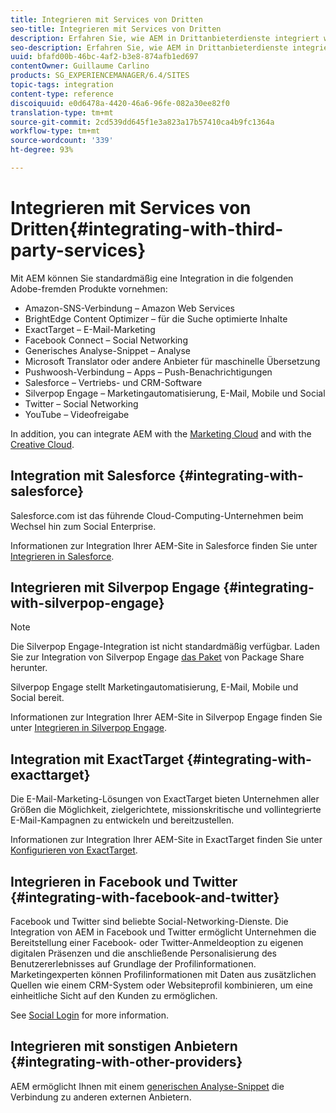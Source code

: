```yaml
---
title: Integrieren mit Services von Dritten
seo-title: Integrieren mit Services von Dritten
description: Erfahren Sie, wie AEM in Drittanbieterdienste integriert wird.
seo-description: Erfahren Sie, wie AEM in Drittanbieterdienste integriert wird.
uuid: bfafd00b-46bc-4af2-b3e8-874afb1ed697
contentOwner: Guillaume Carlino
products: SG_EXPERIENCEMANAGER/6.4/SITES
topic-tags: integration
content-type: reference
discoiquuid: e0d6478a-4420-46a6-96fe-082a30ee82f0
translation-type: tm+mt
source-git-commit: 2cd539dd645f1e3a823a17b57410ca4b9fc1364a
workflow-type: tm+mt
source-wordcount: '339'
ht-degree: 93%

---
```



# Integrieren mit Services von Dritten{#integrating-with-third-party-services}

Mit AEM können Sie standardmäßig eine Integration in die folgenden Adobe-fremden Produkte vornehmen:

* Amazon-SNS-Verbindung – Amazon Web Services
* BrightEdge Content Optimizer – für die Suche optimierte Inhalte
* ExactTarget – E-Mail-Marketing
* Facebook Connect – Social Networking
* Generisches Analyse-Snippet – Analyse
* Microsoft Translator oder andere Anbieter für maschinelle Übersetzung
* Pushwoosh-Verbindung – Apps – Push-Benachrichtigungen
* Salesforce – Vertriebs- und CRM-Software
* Silverpop Engage – Marketingautomatisierung, E-Mail, Mobile und Social
* Twitter – Social Networking
* YouTube – Videofreigabe

In addition, you can integrate AEM with the [Marketing Cloud](/help/sites-administering/marketing-cloud.md) and with the [Creative Cloud](/help/assets/aem-cc-integration-best-practices.md).

## Integration mit Salesforce {#integrating-with-salesforce}

Salesforce.com ist das führende Cloud-Computing-Unternehmen beim Wechsel hin zum Social Enterprise.

Informationen zur Integration Ihrer AEM-Site in Salesforce finden Sie unter [Integrieren in Salesforce](/help/sites-administering/salesforce.md).

## Integrieren mit Silverpop Engage {#integrating-with-silverpop-engage}

>[!NOTE]
>
>Die Silverpop Engage-Integration ist nicht standardmäßig verfügbar. Laden Sie zur Integration von Silverpop Engage [das Paket](https://www.adobeaemcloud.com/content/marketplace/marketplaceProxy.html?packagePath=/content/companies/public/adobe/packages/aem620/product/cq-mcm-integrations-silverpop-content) von Package Share herunter.

Silverpop Engage stellt Marketingautomatisierung, E-Mail, Mobile und Social bereit.

Informationen zur Integration Ihrer AEM-Site in Silverpop Engage finden Sie unter [Integrieren in Silverpop Engage](/help/sites-administering/silverpop.md).

## Integration mit ExactTarget {#integrating-with-exacttarget}

Die E-Mail-Marketing-Lösungen von ExactTarget bieten Unternehmen aller Größen die Möglichkeit, zielgerichtete, missionskritische und vollintegrierte E-Mail-Kampagnen zu entwickeln und bereitzustellen.

Informationen zur Integration Ihrer AEM-Site in ExactTarget finden Sie unter [Konfigurieren von ExactTarget](/help/sites-administering/exacttarget.md).

## Integrieren in Facebook und Twitter {#integrating-with-facebook-and-twitter}

Facebook und Twitter sind beliebte Social-Networking-Dienste. Die Integration von AEM in Facebook und Twitter ermöglicht Unternehmen die Bereitstellung einer Facebook- oder Twitter-Anmeldeoption zu eigenen digitalen Präsenzen und die anschließende Personalisierung des Benutzererlebnisses auf Grundlage der Profilinformationen. Marketingexperten können Profilinformationen mit Daten aus zusätzlichen Quellen wie einem CRM-System oder Websiteprofil kombinieren, um eine einheitliche Sicht auf den Kunden zu ermöglichen.

See [Social Login](/help/communities/social-login.md) for more information.

## Integrieren mit sonstigen Anbietern {#integrating-with-other-providers}

AEM ermöglicht Ihnen mit einem [generischen Analyse-Snippet](/help/sites-administering/external-providers.md) die Verbindung zu anderen externen Anbietern.

